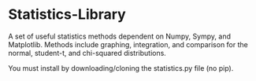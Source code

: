 # Statistics-Library
A set of useful statistics methods dependent on Numpy, Sympy, and Matplotlib. 
Methods include graphing, integration, and comparison for the normal, student-t, and chi-squared distributions.   

You must install by downloading/cloning the statistics.py file (no pip).  
